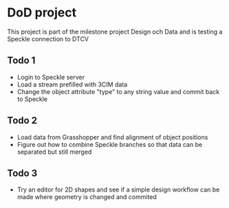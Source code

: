 # DoD project

This project is part of the milestone project Design och Data and is testing a Speckle connection to DTCV

## Todo 1

- Login to Speckle server
- Load a stream prefilled with 3CIM data
- Change the object attribute "type" to any string value and commit back to Speckle

## Todo 2

- Load data from Grasshopper and find alignment of object positions
- Figure out how to combine Speckle branches so that data can be separated but still merged

## Todo 3

- Try an editor for 2D shapes and see if a simple design workflow can be made where geometry is changed and commited
